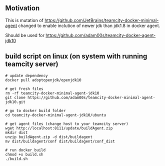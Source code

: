 ## Motivation

This is mutation of https://github.com/JetBrains/teamcity-docker-minimal-agent changed to enable inclution of newer jdk than jdk1.8 in docker agent.

Should be used for https://github.com/adam00s/teamcity-docker-agent-jdk10

## build script on linux (on system with running teamcity server)
```
# update dependency
docker pull adoptopenjdk/openjdk10

# get fresh files
rm -rf teamcity-docker-minimal-agent-jdk10
git clone https://github.com/adam00s/teamcity-docker-minimal-agent-jdk10.git

# go to docker build folder
cd teamcity-docker-minimal-agent-jdk10/ubuntu

# get agent files (change host to your teamcity server)
wget http://localhost:8111/update/buildAgent.zip
mkdir dist
unzip buildAgent.zip -d dist/buildagent
mv dist/buildagent/conf dist/buildagent/conf_dist

# run docker build
chmod +x build.sh
./build.sh
```

